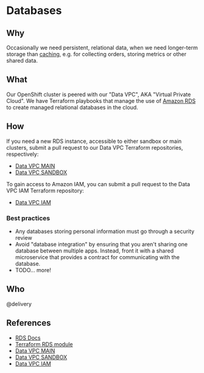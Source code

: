 # Databases

## Why

Occasionally we need persistent, relational data, when we need longer-term storage than [caching](caching.md), e.g. for collecting orders, storing metrics or other shared data.

## What

Our OpenShift cluster is peered with our "Data VPC", AKA "Virtual Private Cloud". We have Terraform playbooks that manage the use of [Amazon RDS](http://docs.aws.amazon.com/AmazonRDS/latest/UserGuide/Welcome.html) to create managed relational databases in the cloud.

## How

If you need a new RDS instance, accessible to either sandbox or main clusters, submit a pull request to our Data VPC Terraform repositories, respectively:

-   [Data VPC MAIN](https://github.com/telusdigital/terraform-openshift-datavpc-main)
-   [Data VPC SANDBOX](https://github.com/telusdigital/terraform-openshift-datavpc-sandbox)

To gain access to Amazon IAM, you can submit a pull request to the Data VPC IAM Terraform repository:

-   [Data VPC IAM](https://github.com/telusdigital/terraform-openshift-datavpc-iam)

### Best practices

-   Any databases storing personal information must go through a security review
-   Avoid "database integration" by ensuring that you aren't sharing one database between multiple apps. Instead, front it with a shared microservice that provides a contract for communicating with the database.
-   TODO... more!

## Who

@delivery

## References

-   [RDS Docs](http://docs.aws.amazon.com/AmazonRDS/latest/UserGuide/Welcome.html)
-   [Terraform RDS module](https://github.com/telusdigital/terraform-aws_rds_cluster)
-   [Data VPC MAIN](https://github.com/telusdigital/terraform-openshift-datavpc-main)
-   [Data VPC SANDBOX](https://github.com/telusdigital/terraform-openshift-datavpc-sandbox)
-   [Data VPC IAM](https://github.com/telusdigital/terraform-openshift-datavpc-iam)
